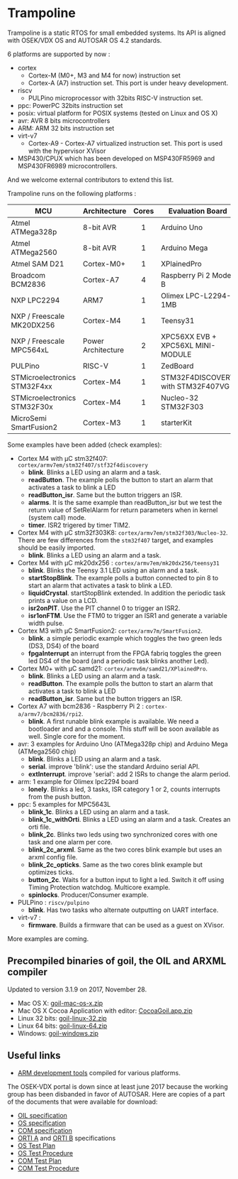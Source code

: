 # Trampoline

Trampoline is a static RTOS for small embedded systems.
Its API is aligned with OSEK/VDX OS and AUTOSAR OS 4.2 standards.

6 platforms are supported by now :

* cortex
  * Cortex-M (M0+, M3 and M4 for now) instruction set
  * Cortex-A (A7) instruction set. This port is under heavy development.
* riscv
  * PULPino microprocessor with 32bits RISC-V instruction set.
* ppc: PowerPC 32bits instruction set
* posix: virtual platform for POSIX systems (tested on Linux and OS X)
* avr: AVR 8 bits microcontrollers
* ARM: ARM 32 bits instruction set
* virt-v7
  * Cortex-A9 - Cortex-A7 virtualized instruction set. This port is used with the hypervisor XVisor
* MSP430/CPUX which has been developed on MSP430FR5969 and MSP430FR6989 microcontrollers.

And we welcome external contributors to extend this list.

Trampoline runs on the following platforms :

| MCU                          | Architecture       | Cores | Evaluation Board                  |
|------------------------------|--------------------|:-----:|-----------------------------------|
| Atmel ATMega328p             | 8-bit AVR          | 1     | Arduino Uno                       |
| Atmel ATMega2560             | 8-bit AVR          | 1     | Arduino Mega                      |
| Atmel SAM D21                | Cortex-M0+         | 1     | XPlainedPro                       |
| Broadcom BCM2836             | Cortex-A7          | 4     | Raspberry Pi 2 Model B            |
| NXP LPC2294                  | ARM7               | 1     | Olimex LPC-L2294-1MB              |
| NXP / Freescale MK20DX256    | Cortex-M4          | 1     | Teensy31                          |
| NXP / Freescale MPC564xL     | Power Architecture | 2     | XPC56XX EVB + XPC56XL MINI-MODULE |
| PULPino                      | RISC-V             | 1     | ZedBoard                          |
| STMicroelectronics STM32F4xx | Cortex-M4          | 1     | STM32F4DISCOVERY with STM32F407VG |
| STMicroelectronics STM32F30x | Cortex-M4          | 1     | Nucleo-32 STM32F303               |
| MicroSemi SmartFusion2       | Cortex-M3          | 1     | starterKit                        |

Some examples have been added (check examples):

* Cortex M4 with µC stm32f407: `cortex/armv7em/stm32f407/stf32f4discovery`
  * **blink**. Blinks a LED using an alarm and a task.
  * **readButton**. The example polls the button to start an alarm that activates a task to blink a LED
  * **readButton_isr**. Same but the button triggers an ISR.
  * **alarms**. It is the same example than readButton_isr but we test the return value of SetRelAlarm for return parameters when in kernel (system call) mode.
  * **timer**. ISR2 trigered by timer TIM2.
* Cortex M4 with µC stm32f303K8: `cortex/armv7em/stm32f303/Nucleo-32`. There are few differences from the `stm32f407` target, and examples should be easily imported.
  * **blink**. Blinks a LED using an alarm and a task.
* Cortex M4 with µC mk20dx256 : `cortex/armv7em/mk20dx256/teensy31`
  * **blink**. Blinks the Teensy 3.1 LED using an alarm and a task.
  * **startStopBlink**. The example polls a button connected to pin 8 to start an alarm that activates a task to blink a LED.
  * **liquidCrystal**. startStopBlink extended. In addition the periodic task prints a value on a LCD.
  * **isr2onPIT**. Use the PIT channel 0 to trigger an ISR2.
  * **isr1onFTM**. Use the FTM0 to trigger an ISR1 and generate a variable width pulse.
* Cortex M3 with µC SmartFusion2: `cortex/armv7m/SmartFusion2`.
  * **blink**. a simple periodic example which toggles the two green leds (DS3, DS4) of the board
  * **fpgaInterrupt** an interrupt from the FPGA fabriq toggles the green led DS4 of the board (and a periodic task blinks another Led).
* Cortex M0+ with µC samd21: `cortex/armv6m/samd21/XPlainedPro`.
  * **blink**. Blinks a LED using an alarm and a task.
  * **readButton**. The example polls the button to start an alarm that activates a task to blink a LED
  * **readButton_isr**. Same but the button triggers an ISR.
* Cortex A7 with bcm2836 - Raspberry Pi 2 : `cortex-a/armv7/bcm2836/rpi2`.
  * **blink**. A first runable blink example is available. We need a bootloader and and a console. This stuff will be soon available as well. Single core for the moment.
* avr: 3 examples for Arduino Uno (ATMega328p chip) and Arduino Mega (ATMega2560 chip)
  * **blink**. Blinks a LED using an alarm and a task.
  * **serial**. improve 'blink': use the standard Arduino serial API.
  * **extInterrupt**. improve 'serial': add 2 ISRs to change the alarm period.
* arm: 1 example for Olimex lpc2294 board
  * **lonely**. Blinks a led, 3 tasks, ISR category 1 or 2, counts interrupts from the push button.
* ppc: 5 examples for MPC5643L
  * **blink_1c**. Blinks a LED using an alarm and a task.
  * **blink_1c_withOrti**. Blinks a LED using an alarm and a task. Creates an orti file.
  * **blink_2c**. Blinks two leds using two synchronized cores with one task and one alarm per core.
  * **blink_2c_arxml**. Same as the two cores blink example but uses an arxml config file.
  * **blink_2c_opticks**. Same as the two cores blink example but optimizes ticks.
  * **button_2c**. Waits for a button input to light a led. Switch it off using Timing Protection watchdog. Multicore example.
  * **spinlocks**. Producer/Consumer example.
* PULPino : `riscv/pulpino`
  * **blink**. Has two tasks who alternate outputting on UART interface.
* virt-v7 :
  * **firmware**. Builds a firmware that can be used as a guest on XVisor.

More examples are coming.

## Precompiled binaries of goil, the OIL and ARXML compiler

Updated to version 3.1.9 on 2017, November 28.

* Mac OS X: [goil-mac-os-x.zip](http://trampolinebin.rts-software.org/goil-mac-os-x.zip)
* Mac OS X Cocoa Application with editor: [CocoaGoil.app.zip](http://trampolinebin.rts-software.org/CocoaGoil.app.zip)
* Linux 32 bits: [goil-linux-32.zip](http://trampolinebin.rts-software.org/goil-linux-32.zip)
* Linux 64 bits: [goil-linux-64.zip](http://trampolinebin.rts-software.org/goil-linux-64.zip)
* Windows: [goil-windows.zip](http://trampolinebin.rts-software.org/goil-windows.zip)

## Useful links

* [ARM development tools](https://launchpad.net/gcc-arm-embedded) compiled for various platforms.

The OSEK-VDX portal is down since at least june 2017 because the working group has been disbanded in favor of AUTOSAR. Here are copies of a part of the documents that were available for download:

* [OIL specification](http://trampolinebin.rts-software.org/oil25.pdf)
* [OS specification](http://trampolinebin.rts-software.org/os223.pdf)
* [COM specification](http://trampolinebin.rts-software.org/OSEKCOM303.pdf)
* [ORTI A](http://trampolinebin.rts-software.org/orti-a-22.pdf) and [ORTI B](http://trampolinebin.rts-software.org/orti-b-22.pdf) specifications
* [OS Test Plan](http://trampolinebin.rts-software.org/ostestplan20.pdf)
* [OS Test Procedure](http://trampolinebin.rts-software.org/ostestproc20.pdf)
* [COM Test Plan](http://trampolinebin.rts-software.org/comtestplan20.pdf)
* [COM Test Procedure](http://trampolinebin.rts-software.org/comtestproc20.pdf)
